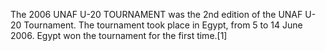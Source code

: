 The 2006 UNAF U-20 TOURNAMENT was the 2nd edition of the UNAF U-20 Tournament. The tournament took place in Egypt, from 5 to 14 June 2006. Egypt won the tournament for the first time.[1]
